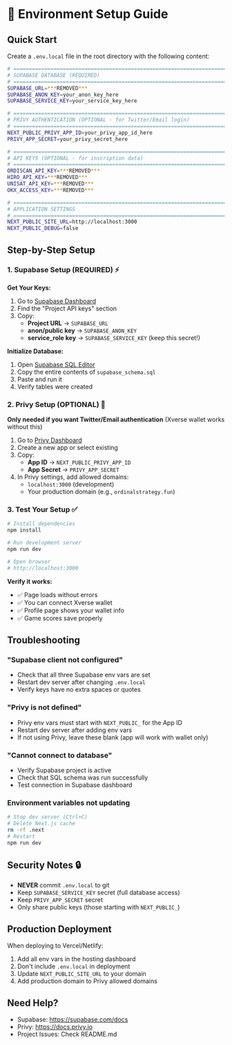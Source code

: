 # 🔐 Environment Setup Guide

## Quick Start

Create a `.env.local` file in the root directory with the following content:

```bash
# =============================================================================
# SUPABASE DATABASE (REQUIRED)
# =============================================================================
SUPABASE_URL=***REMOVED***
SUPABASE_ANON_KEY=your_anon_key_here
SUPABASE_SERVICE_KEY=your_service_key_here

# =============================================================================
# PRIVY AUTHENTICATION (OPTIONAL - for Twitter/Email login)
# =============================================================================
NEXT_PUBLIC_PRIVY_APP_ID=your_privy_app_id_here
PRIVY_APP_SECRET=your_privy_secret_here

# =============================================================================
# API KEYS (OPTIONAL - for inscription data)
# =============================================================================
ORDISCAN_API_KEY=***REMOVED***
HIRO_API_KEY=***REMOVED***
UNISAT_API_KEY=***REMOVED***
OKX_ACCESS_KEY=***REMOVED***

# =============================================================================
# APPLICATION SETTINGS
# =============================================================================
NEXT_PUBLIC_SITE_URL=http://localhost:3000
NEXT_PUBLIC_DEBUG=false
```

## Step-by-Step Setup

### 1. Supabase Setup (REQUIRED) ⚡

**Get Your Keys:**
1. Go to [Supabase Dashboard](https://supabase.com/dashboard/project/vpegbzewydtivvnufsjs/settings/api)
2. Find the "Project API keys" section
3. Copy:
   - **Project URL** → `SUPABASE_URL`
   - **anon/public key** → `SUPABASE_ANON_KEY`
   - **service_role key** → `SUPABASE_SERVICE_KEY` (keep this secret!)

**Initialize Database:**
1. Open [Supabase SQL Editor](https://supabase.com/dashboard/project/vpegbzewydtivvnufsjs/sql/new)
2. Copy the entire contents of `supabase_schema.sql`
3. Paste and run it
4. Verify tables were created

### 2. Privy Setup (OPTIONAL) 🔑

**Only needed if you want Twitter/Email authentication** (Xverse wallet works without this)

1. Go to [Privy Dashboard](https://dashboard.privy.io/)
2. Create a new app or select existing
3. Copy:
   - **App ID** → `NEXT_PUBLIC_PRIVY_APP_ID`
   - **App Secret** → `PRIVY_APP_SECRET`
4. In Privy settings, add allowed domains:
   - `localhost:3000` (development)
   - Your production domain (e.g., `ordinalstrategy.fun`)

### 3. Test Your Setup ✅

```bash
# Install dependencies
npm install

# Run development server
npm run dev

# Open browser
# http://localhost:3000
```

**Verify it works:**
- ✅ Page loads without errors
- ✅ You can connect Xverse wallet
- ✅ Profile page shows your wallet info
- ✅ Game scores save properly

## Troubleshooting

### "Supabase client not configured"
- Check that all three Supabase env vars are set
- Restart dev server after changing `.env.local`
- Verify keys have no extra spaces or quotes

### "Privy is not defined"
- Privy env vars must start with `NEXT_PUBLIC_` for the App ID
- Restart dev server after adding env vars
- If not using Privy, leave these blank (app will work with wallet only)

### "Cannot connect to database"
- Verify Supabase project is active
- Check that SQL schema was run successfully
- Test connection in Supabase dashboard

### Environment variables not updating
```bash
# Stop dev server (Ctrl+C)
# Delete Next.js cache
rm -rf .next
# Restart
npm run dev
```

## Security Notes 🔒

- **NEVER** commit `.env.local` to git
- Keep `SUPABASE_SERVICE_KEY` secret (full database access)
- Keep `PRIVY_APP_SECRET` secret
- Only share public keys (those starting with `NEXT_PUBLIC_`)

## Production Deployment

When deploying to Vercel/Netlify:
1. Add all env vars in the hosting dashboard
2. Don't include `.env.local` in deployment
3. Update `NEXT_PUBLIC_SITE_URL` to your domain
4. Add production domain to Privy allowed domains

## Need Help?

- Supabase: https://supabase.com/docs
- Privy: https://docs.privy.io
- Project Issues: Check README.md

